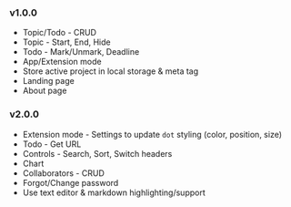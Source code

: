 ### v1.0.0

- Topic/Todo - CRUD
- Topic - Start, End, Hide
- Todo - Mark/Unmark, Deadline
- App/Extension mode
- Store active project in local storage & meta tag
- Landing page
- About page

### v2.0.0

- Extension mode - Settings to update `dot` styling (color, position, size)
- Todo - Get URL
- Controls - Search, Sort, Switch headers
- Chart
- Collaborators - CRUD
- Forgot/Change password
- Use text editor & markdown highlighting/support
